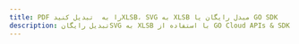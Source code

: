 ---title: PDF را به  تبدیل کنیدXLSB، SVG به XLSB مبدل رایگان یا GO SDKdescription: تبدیل رایگانSVG به XLSB با استفاده از GO Cloud APIs & SDK همچنین اسناد PDF را در Cloud ایجاد، ویرایش و رندر کنید.---